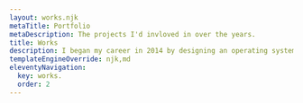 ```yaml
---
layout: works.njk
metaTitle: Portfolio
metaDescription: The projects I'd invloved in over the years.
title: Works
description: I began my career in 2014 by designing an operating system while in college. Since then, I have worked at a startup and collaborated to create products in the areas of marketing automation, marketplace, rewards platform, education, smarthome, and financial technology.
templateEngineOverride: njk,md
eleventyNavigation:
  key: works.
  order: 2
---
```

